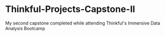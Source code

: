 # Thinkful-Projects-Capstone-II
My second capstone completed while attending Thinkful's Immersive Data Analysis Bootcamp
